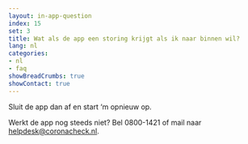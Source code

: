 ```yaml
---
layout: in-app-question
index: 15
set: 3
title: Wat als de app een storing krijgt als ik naar binnen wil?
lang: nl
categories:
- nl
- faq
showBreadCrumbs: true
showContact: true
---
```

Sluit de app dan af en start ‘m opnieuw op. 

Werkt de app nog steeds niet? Bel 0800-1421 of mail naar [helpdesk@coronacheck.nl](mailto:helpdesk@coronacheck.nl).

